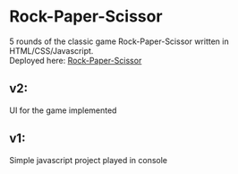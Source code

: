 # Rock-Paper-Scissor
5 rounds of the classic game Rock-Paper-Scissor written in HTML/CSS/Javascript.\
Deployed here: [Rock-Paper-Scissor](https://nxs4246.github.io/Rock-Paper-Scissor/)

## v2: 
UI for the game implemented

## v1: 
Simple javascript project played in console
